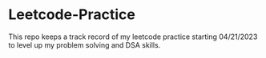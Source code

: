 # Leetcode-Practice
This repo keeps a track record of my leetcode practice starting 04/21/2023 to level up my problem solving and DSA skills.
